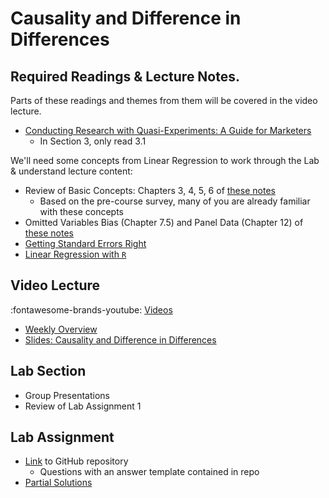 # Causality and Difference in Differences

## Required Readings & Lecture Notes.

Parts of these readings and themes from them will be covered in the video lecture.

* [Conducting Research with Quasi-Experiments: A Guide for Marketers][goldfarb-tucker]
    * In Section 3, only read 3.1

We'll need some concepts from Linear Regression to work through the Lab & understand lecture content:

* Review of Basic Concepts: Chapters 3, 4, 5, 6 of [these notes](https://scpoecon.github.io/ScPoEconometrics/)
    * Based on the pre-course survey, many of you are already familiar with these concepts
* Omitted Variables Bias (Chapter 7.5) and Panel Data (Chapter 12) of [these notes](https://scpoecon.github.io/ScPoEconometrics/)
* [Getting Standard Errors Right][regression-errors]
* [Linear Regression with `R`][regression-r]

## Video Lecture

:fontawesome-brands-youtube: [Videos](https://www.youtube.com/watch?v=bRGQ-JeNz4w&list=PL9QkA7C7GRGX6llNC5XQmfa7IDAOZGrT3)

* [Weekly Overview][week-overview]
* [Slides: Causality and Difference in Differences][lecture-slides-02]
<!-- * Videos as a [playlist](https://www.youtube.com/watch?v=rgMEMeiGETk&list=PL9QkA7C7GRGWAnmrkW5cFjbN-kkqWuVrX) -->

## Lab Section

* Group Presentations
* Review of Lab Assignment 1

## Lab Assignment

* [Link][lab-02] to GitHub repository 
    * Questions with an answer template contained in repo
* [Partial Solutions][lab-02-s]

[goldfarb-tucker]: https://papers.ssrn.com/sol3/papers.cfm?abstract_id=2420920

[regression-errors]: ../assets/lectures/week-02/regression-standard-errors.pdf
[regression-r]: ../assets/lectures/week-02/regression-r.pdf

[lecture-slides-02]: ../assets/lectures/week-02/week-02-slides.pdf
[week-overview]: ../assets/lectures/week-02/week-02-overview.pdf

[lab-02]: https://github.com/tisem-digital-marketing/smwa-lab-02
[lab-02-s]: ../assets/labs/lab-02_solution.pdf

